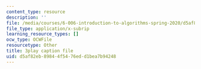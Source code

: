 ```yaml
---
content_type: resource
description: ''
file: /media/courses/6-006-introduction-to-algorithms-spring-2020/d5af82eb89844f5476edd1bea7b94248_IBfWDYSffUU.srt
file_type: application/x-subrip
learning_resource_types: []
ocw_type: OCWFile
resourcetype: Other
title: 3play caption file
uid: d5af82eb-8984-4f54-76ed-d1bea7b94248
---
```

